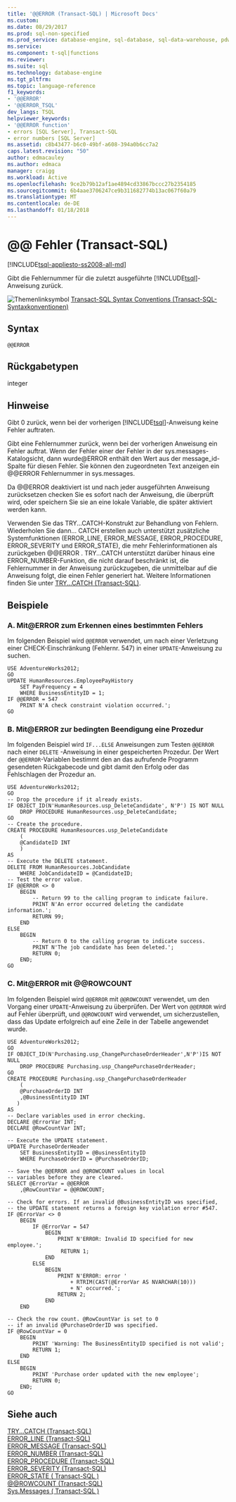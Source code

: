 ```yaml
---
title: '@@ERROR (Transact-SQL) | Microsoft Docs'
ms.custom: 
ms.date: 08/29/2017
ms.prod: sql-non-specified
ms.prod_service: database-engine, sql-database, sql-data-warehouse, pdw
ms.service: 
ms.component: t-sql|functions
ms.reviewer: 
ms.suite: sql
ms.technology: database-engine
ms.tgt_pltfrm: 
ms.topic: language-reference
f1_keywords:
- '@@ERROR'
- '@@ERROR_TSQL'
dev_langs: TSQL
helpviewer_keywords:
- '@@ERROR function'
- errors [SQL Server], Transact-SQL
- error numbers [SQL Server]
ms.assetid: c8b43477-b6c0-49bf-a608-394a0b6cc7a2
caps.latest.revision: "50"
author: edmacauley
ms.author: edmaca
manager: craigg
ms.workload: Active
ms.openlocfilehash: 9ce2b79b12af1ae4894cd33867bccc27b2354185
ms.sourcegitcommit: 6b4aae3706247ce9b311682774b13ac067f60a79
ms.translationtype: MT
ms.contentlocale: de-DE
ms.lasthandoff: 01/18/2018
---
```

# <a name="x40x40error-transact-sql"></a>&#x40;&#x40; Fehler (Transact-SQL)
[!INCLUDE[tsql-appliesto-ss2008-all-md](../../includes/tsql-appliesto-ss2008-all-md.md)]

  Gibt die Fehlernummer für die zuletzt ausgeführte [!INCLUDE[tsql](../../includes/tsql-md.md)]-Anweisung zurück.  
  
 ![Themenlinksymbol](../../database-engine/configure-windows/media/topic-link.gif "Topic link icon") [Transact-SQL Syntax Conventions (Transact-SQL-Syntaxkonventionen)](../../t-sql/language-elements/transact-sql-syntax-conventions-transact-sql.md)  
  
## <a name="syntax"></a>Syntax  
  
```  
@@ERROR  
```  
  
## <a name="return-types"></a>Rückgabetypen  
 integer  
  
## <a name="remarks"></a>Hinweise  
 Gibt 0 zurück, wenn bei der vorherigen [!INCLUDE[tsql](../../includes/tsql-md.md)]-Anweisung keine Fehler auftraten.  
  
 Gibt eine Fehlernummer zurück, wenn bei der vorherigen Anweisung ein Fehler auftrat. Wenn der Fehler einer der Fehler in der sys.messages-Katalogsicht, dann wurde@ERROR enthält den Wert aus der message_id-Spalte für diesen Fehler. Sie können den zugeordneten Text anzeigen ein @@ERROR Fehlernummer in sys.messages.  
  
 Da @@ERROR deaktiviert ist und nach jeder ausgeführten Anweisung zurücksetzen checken Sie es sofort nach der Anweisung, die überprüft wird, oder speichern Sie sie an eine lokale Variable, die später aktiviert werden kann.  
  
 Verwenden Sie das TRY...CATCH-Konstrukt zur Behandlung von Fehlern. Wiederholen Sie dann... CATCH erstellen auch unterstützt zusätzliche Systemfunktionen (ERROR_LINE, ERROR_MESSAGE, ERROR_PROCEDURE, ERROR_SEVERITY und ERROR_STATE), die mehr Fehlerinformationen als zurückgeben @@ERROR . TRY...CATCH unterstützt darüber hinaus eine ERROR_NUMBER-Funktion, die nicht darauf beschränkt ist, die Fehlernummer in der Anweisung zurückzugeben, die unmittelbar auf die Anweisung folgt, die einen Fehler generiert hat. Weitere Informationen finden Sie unter [TRY...CATCH &#40;Transact-SQL&#41;](../../t-sql/language-elements/try-catch-transact-sql.md).  
  
## <a name="examples"></a>Beispiele  
  
### <a name="a-using-error-to-detect-a-specific-error"></a>A. Mit@ERROR zum Erkennen eines bestimmten Fehlers  
 Im folgenden Beispiel wird `@@ERROR` verwendet, um nach einer Verletzung einer CHECK-Einschränkung (Fehlernr. 547) in einer `UPDATE`-Anweisung zu suchen.  
  
```  
USE AdventureWorks2012;  
GO  
UPDATE HumanResources.EmployeePayHistory  
    SET PayFrequency = 4  
    WHERE BusinessEntityID = 1;  
IF @@ERROR = 547  
    PRINT N'A check constraint violation occurred.';  
GO  
```  
  
### <a name="b-using-error-to-conditionally-exit-a-procedure"></a>B. Mit@ERROR zur bedingten Beendigung eine Prozedur  
 Im folgenden Beispiel wird `IF...ELSE` Anweisungen zum Testen `@@ERROR` nach einer `DELETE` -Anweisung in einer gespeicherten Prozedur. Der Wert der `@@ERROR`-Variablen bestimmt den an das aufrufende Programm gesendeten Rückgabecode und gibt damit den Erfolg oder das Fehlschlagen der Prozedur an.  
  
```  
USE AdventureWorks2012;  
GO  
-- Drop the procedure if it already exists.  
IF OBJECT_ID(N'HumanResources.usp_DeleteCandidate', N'P') IS NOT NULL  
    DROP PROCEDURE HumanResources.usp_DeleteCandidate;  
GO  
-- Create the procedure.  
CREATE PROCEDURE HumanResources.usp_DeleteCandidate   
    (  
    @CandidateID INT  
    )  
AS  
-- Execute the DELETE statement.  
DELETE FROM HumanResources.JobCandidate  
    WHERE JobCandidateID = @CandidateID;  
-- Test the error value.  
IF @@ERROR <> 0   
    BEGIN  
        -- Return 99 to the calling program to indicate failure.  
        PRINT N'An error occurred deleting the candidate information.';  
        RETURN 99;  
    END  
ELSE  
    BEGIN  
        -- Return 0 to the calling program to indicate success.  
        PRINT N'The job candidate has been deleted.';  
        RETURN 0;  
    END;  
GO  
```  
  
### <a name="c-using-error-with-rowcount"></a>C. Mit@ERROR mit @@ROWCOUNT   
 Im folgenden Beispiel wird `@@ERROR` mit `@@ROWCOUNT` verwendet, um den Vorgang einer `UPDATE`-Anweisung zu überprüfen. Der Wert von `@@ERROR` wird auf Fehler überprüft, und `@@ROWCOUNT` wird verwendet, um sicherzustellen, dass das Update erfolgreich auf eine Zeile in der Tabelle angewendet wurde.  
  
```  
USE AdventureWorks2012;  
GO  
IF OBJECT_ID(N'Purchasing.usp_ChangePurchaseOrderHeader',N'P')IS NOT NULL  
    DROP PROCEDURE Purchasing.usp_ChangePurchaseOrderHeader;  
GO  
CREATE PROCEDURE Purchasing.usp_ChangePurchaseOrderHeader  
    (  
    @PurchaseOrderID INT  
    ,@BusinessEntityID INT  
   )  
AS  
-- Declare variables used in error checking.  
DECLARE @ErrorVar INT;  
DECLARE @RowCountVar INT;  
  
-- Execute the UPDATE statement.  
UPDATE PurchaseOrderHeader   
    SET BusinessEntityID = @BusinessEntityID   
    WHERE PurchaseOrderID = @PurchaseOrderID;  
  
-- Save the @@ERROR and @@ROWCOUNT values in local   
-- variables before they are cleared.  
SELECT @ErrorVar = @@ERROR  
    ,@RowCountVar = @@ROWCOUNT;  
  
-- Check for errors. If an invalid @BusinessEntityID was specified,  
-- the UPDATE statement returns a foreign key violation error #547.  
IF @ErrorVar <> 0  
    BEGIN  
        IF @ErrorVar = 547  
            BEGIN  
                PRINT N'ERROR: Invalid ID specified for new employee.';  
                 RETURN 1;  
            END  
        ELSE  
            BEGIN  
                PRINT N'ERROR: error '  
                    + RTRIM(CAST(@ErrorVar AS NVARCHAR(10)))  
                    + N' occurred.';  
                RETURN 2;  
            END  
    END  
  
-- Check the row count. @RowCountVar is set to 0   
-- if an invalid @PurchaseOrderID was specified.  
IF @RowCountVar = 0  
    BEGIN  
        PRINT 'Warning: The BusinessEntityID specified is not valid';  
        RETURN 1;  
    END  
ELSE  
    BEGIN  
        PRINT 'Purchase order updated with the new employee';  
        RETURN 0;  
    END;  
GO  
```  

  
## <a name="see-also"></a>Siehe auch  
 [TRY...CATCH &#40;Transact-SQL&#41;](../../t-sql/language-elements/try-catch-transact-sql.md)   
 [ERROR_LINE &#40;Transact-SQL&#41;](../../t-sql/functions/error-line-transact-sql.md)   
 [ERROR_MESSAGE &#40;Transact-SQL&#41;](../../t-sql/functions/error-message-transact-sql.md)   
 [ERROR_NUMBER &#40;Transact-SQL&#41;](../../t-sql/functions/error-number-transact-sql.md)   
 [ERROR_PROCEDURE &#40;Transact-SQL&#41;](../../t-sql/functions/error-procedure-transact-sql.md)   
 [ERROR_SEVERITY &#40;Transact-SQL&#41;](../../t-sql/functions/error-severity-transact-sql.md)   
 [ERROR_STATE &#40; Transact-SQL &#41;](../../t-sql/functions/error-state-transact-sql.md)   
 [@@ROWCOUNT &#40;Transact-SQL&#41;](../../t-sql/functions/rowcount-transact-sql.md)   
 [Sys.Messages &#40; Transact-SQL &#41;](../../relational-databases/system-catalog-views/messages-for-errors-catalog-views-sys-messages.md)  
  
  

